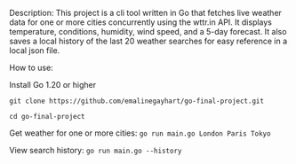 Description:
This project is a cli tool written in Go that fetches live weather data for one or more cities concurrently using the wttr.in API. It displays temperature, conditions, humidity, wind speed, and a 5-day forecast. It also saves a local history of the last 20 weather searches for easy reference in a local json file.

How to use:

Install Go 1.20 or higher

`git clone https://github.com/emalinegayhart/go-final-project.git`

`cd go-final-project`

Get weather for one or more cities:
`go run main.go London Paris Tokyo`

View search history:
`go run main.go --history`
